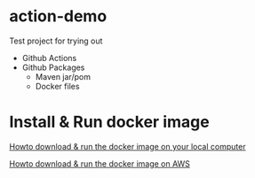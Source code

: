 # action-demo

Test project for trying out 
- Github Actions
- Github Packages
  - Maven jar/pom
  - Docker files

# Install & Run docker image

[Howto download & run the docker image on your local computer](./docs/RunOnLocalMachine.md)

[Howto download & run the docker image on AWS](./docs/RunInAWS.md)

